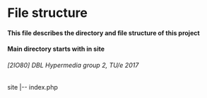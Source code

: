 # File structure
#### This file describes the directory and file structure of this project
#### Main directory starts with in site
###### [2IO80] DBL Hypermedia group 2, TU/e 2017

site
|-- index.php
